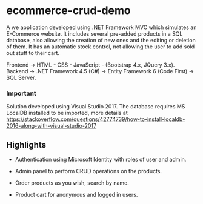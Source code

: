 # ecommerce-crud-demo

A we application developed using .NET Framework MVC which simulates an E-Commerce website. It includes several pre-added products in a SQL database, also allowing the creation of new ones and the editing or deletion of them.
It has an automatic stock control, not allowing the user to add sold out stuff to their cart. 

Frontend -> HTML - CSS - JavaScript - (Bootstrap 4.x, JQuery 3.x).
Backend -> .NET Framework 4.5 (C#) -> Entity Framework 6 (Code First) -> SQL Server.

### Important

Solution developed using Visual Studio 2017. The database requires MS LocalDB installed to be imported, more details at https://stackoverflow.com/questions/42774739/how-to-install-localdb-2016-along-with-visual-studio-2017

## Highlights

* Authentication using Microsoft Identity with roles of user and admin.

* Admin panel to perform CRUD operations on the products.

* Order products as you wish, search by name.

* Product cart for anonymous and logged in users.
